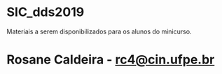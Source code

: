 # SIC_dds2019
Materiais a serem disponibilizados para os alunos do minicurso.
# Rosane Caldeira - rc4@cin.ufpe.br 

